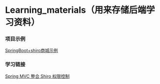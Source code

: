 # Learning_materials（用来存储后端学习资料）
### 项目示例
[SpringBoot+shiro商城示例](https://github.com/scutj2ee/Learning_materials/tree/master/bookstore-master)
### 学习链接
[Spring MVC 整合 Shiro 权限控制](https://juejin.im/post/5abf92b96fb9a028c368ea50?tdsourcetag=s_pctim_aiomsg)
